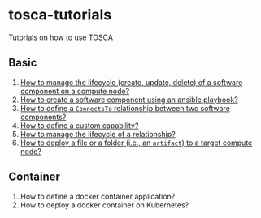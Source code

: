 # tosca-tutorials
Tutorials on how to use TOSCA

## Basic
1. [How to manage the lifecycle (create, update, delete) of a software component on a compute node?](tutorials/Basic_Lifecycle.md "Python example")
2. [How to create a software component using an ansible playbook?](tutorials/Basic_Ansible.md "Ansible example")
3. [How to define a `ConnectsTo` relationship between two software components?](tutorials/Basic_Relationship_ConnectsTo.md "Relationship connects to example")
4. [How to define a custom capability?](tutorials/Basic_Custom_Capability.md "Custom capability")
5. [How to manage the lifecycle of a relationship?](tutorials/Basic_Custom_Relationship.md "Custom relationship connects to example")
6. [How to deploy a file or a folder (i.e., an `artifact`) to a target compute node?](tutorials/Basic_Artifact.md "Artifact")

## Container
1. How to define a docker container application?
2. How to deploy a docker container on Kubernetes?